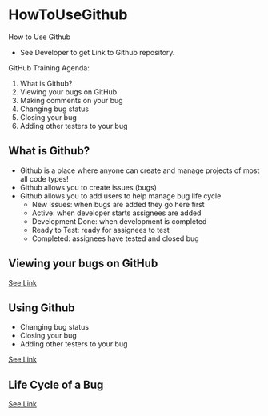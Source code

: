 # HowToUseGithub
How to Use Github

- See Developer to get Link to Github repository.

GitHub Training Agenda:
1.	What is Github?
2.	Viewing your bugs on GitHub
3.	Making comments on your bug
4.	Changing bug status 
5.	Closing your bug
6.	Adding other testers to your bug

## What is Github?
- Github is a place where anyone can create and manage projects of most all code types! 
- Github allows you to create issues (bugs) 
- Github allows you to add users to help manage bug life cycle
  - New Issues: when bugs are added they go here first
  - Active: when developer starts assignees are added 
  - Development Done: when development is completed
  - Ready to Test: ready for assignees to test
  - Completed: assignees have tested and closed bug
  
## Viewing your bugs on GitHub
<a href="http://ior.ad/xQr" target="_blank">See Link</a>

## Using Github
- Changing bug status 
- Closing your bug
- Adding other testers to your bug

<a href="http://ior.ad/xQm" target="_blank">See Link</a>

## Life Cycle of a Bug
<a href="https://aquaaerobic.github.io/HowToUseGithub/Bug" target="_blank">See Link</a>


